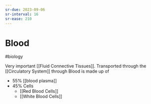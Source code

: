 ```yaml
---
sr-due: 2023-09-06
sr-interval: 16
sr-ease: 210
---
```

# Blood
#biology 

Very important [[Fluid Connective Tissues]]. Transported through the [[Circulatory System]] through 
Blood is made up of
- 55% [[blood plasma]]
- 45% Cells 
	- [[Red Blood Cells]]
	- [[White Blood Cells]]
